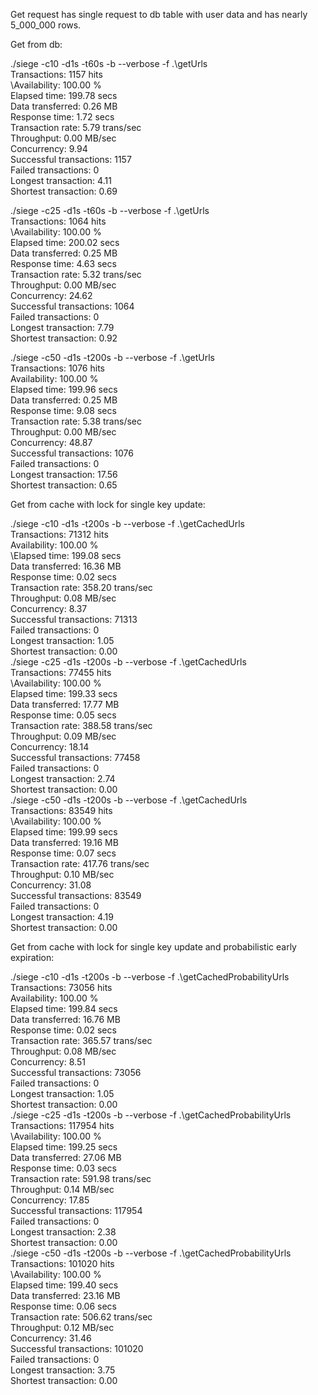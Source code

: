 Get request has single request to db table with user data and has nearly 5_000_000 rows.

Get from db:

./siege -c10  -d1s -t60s -b --verbose -f .\getUrls  
Transactions:                   1157 hits  
\Availability:                100.00 %  
Elapsed time:                 199.78 secs  
Data transferred:               0.26 MB  
Response time:                  1.72 secs  
Transaction rate:               5.79 trans/sec  
Throughput:                     0.00 MB/sec  
Concurrency:                    9.94  
Successful transactions:        1157  
Failed transactions:               0  
Longest transaction:            4.11  
Shortest transaction:           0.69  

./siege -c25  -d1s -t60s -b --verbose -f .\getUrls  
Transactions:                   1064 hits  
\Availability:                100.00 %  
Elapsed time:                 200.02 secs  
Data transferred:               0.25 MB  
Response time:                  4.63 secs  
Transaction rate:               5.32 trans/sec  
Throughput:                     0.00 MB/sec  
Concurrency:                   24.62  
Successful transactions:        1064  
Failed transactions:               0  
Longest transaction:            7.79  
Shortest transaction:           0.92  


./siege -c50  -d1s -t200s -b --verbose -f .\getUrls  
Transactions:                   1076 hits  
Availability:                 100.00 %  
Elapsed time:                 199.96 secs  
Data transferred:               0.25 MB  
Response time:                  9.08 secs  
Transaction rate:               5.38 trans/sec  
Throughput:                     0.00 MB/sec  
Concurrency:                   48.87  
Successful transactions:        1076  
Failed transactions:               0  
Longest transaction:           17.56  
Shortest transaction:           0.65  


Get from cache with lock for single key update:

./siege -c10  -d1s -t200s -b --verbose -f .\getCachedUrls  
Transactions:                  71312 hits  
Availability:                 100.00 %  
\Elapsed time:                199.08 secs  
Data transferred:              16.36 MB  
Response time:                  0.02 secs  
Transaction rate:             358.20 trans/sec  
Throughput:                     0.08 MB/sec  
Concurrency:                    8.37  
Successful transactions:       71313  
Failed transactions:               0  
Longest transaction:            1.05  
Shortest transaction:           0.00  
./siege -c25  -d1s -t200s -b --verbose -f .\getCachedUrls  
Transactions:                  77455 hits  
\Availability:                100.00 %  
Elapsed time:                 199.33 secs  
Data transferred:              17.77 MB  
Response time:                  0.05 secs  
Transaction rate:             388.58 trans/sec  
Throughput:                     0.09 MB/sec  
Concurrency:                   18.14  
Successful transactions:       77458  
Failed transactions:               0  
Longest transaction:            2.74  
Shortest transaction:           0.00  
./siege -c50  -d1s -t200s -b --verbose -f .\getCachedUrls  
Transactions:                  83549 hits  
\Availability:                100.00 %  
Elapsed time:                 199.99 secs  
Data transferred:              19.16 MB  
Response time:                  0.07 secs  
Transaction rate:             417.76 trans/sec  
Throughput:                     0.10 MB/sec  
Concurrency:                   31.08  
Successful transactions:       83549  
Failed transactions:               0  
Longest transaction:            4.19  
Shortest transaction:           0.00  

Get from cache with lock for single key update and probabilistic early expiration:

./siege -c10  -d1s -t200s -b --verbose -f .\getCachedProbabilityUrls  
Transactions:                  73056 hits  
Availability:                 100.00 %  
Elapsed time:                 199.84 secs  
Data transferred:              16.76 MB  
Response time:                  0.02 secs  
Transaction rate:             365.57 trans/sec  
Throughput:                     0.08 MB/sec  
Concurrency:                    8.51  
Successful transactions:       73056  
Failed transactions:               0  
Longest transaction:            1.05  
Shortest transaction:           0.00  
./siege -c25  -d1s -t200s -b --verbose -f .\getCachedProbabilityUrls  
Transactions:                 117954 hits  
\Availability:                100.00 %  
Elapsed time:                 199.25 secs  
Data transferred:              27.06 MB  
Response time:                  0.03 secs  
Transaction rate:             591.98 trans/sec  
Throughput:                     0.14 MB/sec  
Concurrency:                   17.85  
Successful transactions:      117954  
Failed transactions:               0  
Longest transaction:            2.38  
Shortest transaction:           0.00  
./siege -c50  -d1s -t200s -b --verbose -f .\getCachedProbabilityUrls  
Transactions:                 101020 hits  
\Availability:                100.00 %  
Elapsed time:                 199.40 secs  
Data transferred:              23.16 MB  
Response time:                  0.06 secs  
Transaction rate:             506.62 trans/sec  
Throughput:                     0.12 MB/sec  
Concurrency:                   31.46  
Successful transactions:      101020  
Failed transactions:               0  
Longest transaction:            3.75  
Shortest transaction:           0.00  
